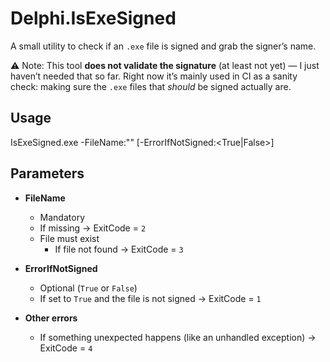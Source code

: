 # Delphi.IsExeSigned

A small utility to check if an `.exe` file is signed and grab the signer’s name.  

⚠️ Note: This tool **does not validate the signature** (at least not yet) — I just haven’t needed that so far. Right now it’s mainly used in CI as a sanity check: making sure the `.exe` files that *should* be signed actually are.  

## Usage

IsExeSigned.exe -FileName:"<FILENAME>" [-ErrorIfNotSigned:<True|False>]

## Parameters

- **FileName**  
  - Mandatory  
  - If missing → ExitCode = `2`  
  - File must exist  
    - If file not found → ExitCode = `3`  

- **ErrorIfNotSigned**  
  - Optional (`True` or `False`)  
  - If set to `True` and the file is not signed → ExitCode = `1`  

- **Other errors**  
  - If something unexpected happens (like an unhandled exception) → ExitCode = `4`
